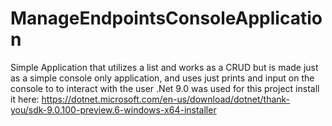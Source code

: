 # ManageEndpointsConsoleApplication
Simple Application that utilizes a list and works as a CRUD but is made just as a simple console only application, and uses just prints and input on the console to to interact with the user
.Net 9.0 was used for this project install it here: https://dotnet.microsoft.com/en-us/download/dotnet/thank-you/sdk-9.0.100-preview.6-windows-x64-installer
